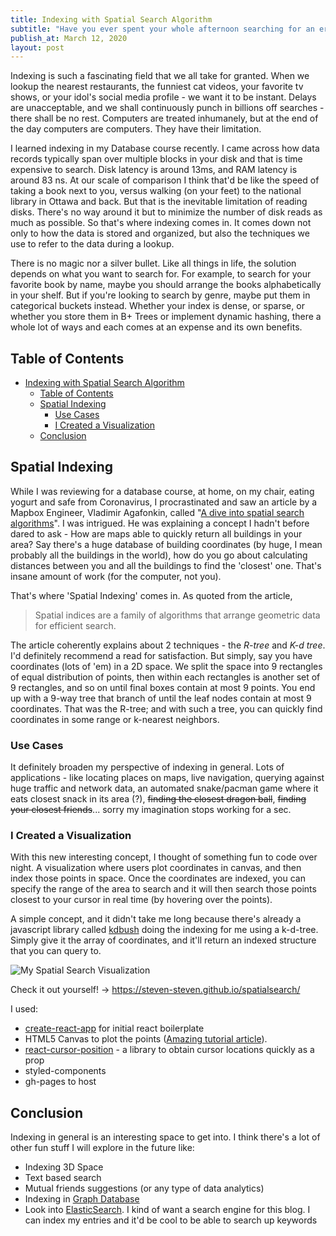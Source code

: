 ```yaml
---
title: Indexing with Spatial Search Algorithm
subtitle: "Have you ever spent your whole afternoon searching for an eraser... I have."
publish_at: March 12, 2020
layout: post
---
```


Indexing is such a fascinating field that we all take for granted. When we lookup the nearest restaurants, the funniest cat videos, your favorite tv shows, or your idol's social media profile - we want it to be instant. Delays are unacceptable, and we shall continuously punch in billions off searches - there shall be no rest. Computers are treated inhumanely, but at the end of the day computers are computers. They have their limitation.

I learned indexing in my Database course recently. I came across how data records typically span over multiple blocks in your disk and that is time expensive to search. Disk latency is around 13ms, and RAM latency is around 83 ns. At our scale of comparison I think that'd be like the speed of taking a book next to you, versus walking (on your feet) to the national library in Ottawa and back. But that is the inevitable limitation of reading disks. There's no way around it but to minimize the number of disk reads as much as possible. So that's where indexing comes in. It comes down not only to how the data is stored and organized, but also the techniques we use to refer to the data during a lookup.

<largeImg src="/assets/blogAssets/indexing-with-spatial-search-algorithm/comic1.jpg" alt="Comic by commitstrip"/>

There is no magic nor a silver bullet. Like all things in life, the solution depends on what you want to search for. For example, to search for your favorite book by name, maybe you should arrange the books alphabetically in your shelf. But if you're looking to search by genre, maybe put them in categorical buckets instead. Whether your index is dense, or sparse, or whether you store them in B+ Trees or implement dynamic hashing, there a whole lot of ways and each comes at an expense and its own benefits.

## Table of Contents

- [Indexing with Spatial Search Algorithm](#indexing-with-spatial-search-algorithm)
  * [Table of Contents](#table-of-contents)
  * [Spatial Indexing](#spatial-indexing)
    + [Use Cases](#use-cases)
    + [I Created a Visualization](#i-created-a-visualization)
  * [Conclusion](#conclusion)

## Spatial Indexing

While I was reviewing for a database course, at home, on my chair, eating yogurt and safe from Coronavirus, I procrastinated and saw an article by a Mapbox Engineer, Vladimir Agafonkin, called "[A dive into spatial search algorithms](https://blog.mapbox.com/a-dive-into-spatial-search-algorithms-ebd0c5e39d2a)". I was intrigued. He was explaining a concept I hadn't before dared to ask - How are maps able to quickly return all buildings in your area? Say there's a huge database of building coordinates (by huge, I mean probably all the buildings in the world), how do you go about calculating distances between you and all the buildings to find the 'closest' one. That's insane amount of work (for the computer, not you).

That's where 'Spatial Indexing' comes in. As quoted from the article,

>  Spatial indices are a family of algorithms that arrange geometric data for efficient search.

The article coherently explains about 2 techniques - the *R-tree* and *K-d tree*. I'd definitely recommend a read for satisfaction. But simply, say you have coordinates (lots of 'em) in a 2D space. We split the space into 9 rectangles of equal distribution of points, then within each rectangles is another set of 9 rectangles, and so on until final boxes contain at most 9 points. You end up with a 9-way tree that branch of until the leaf nodes contain at most 9 coordinates. That was the R-tree; and with such a tree, you can quickly find coordinates in some range or k-nearest neighbors.

### Use Cases

It definitely broaden my perspective of indexing in general. Lots of applications - like locating places on maps, live navigation, querying against huge traffic and network data, an automated snake/pacman game where it eats closest snack in its area (?), ~~finding the closest dragon ball~~, ~~finding your closest friends~~... sorry my imagination stops working for a sec.

### I Created a Visualization

With this new interesting concept, I thought of something fun to code over night. A visualization where users plot coordinates in canvas, and then index those points in space. Once the coordinates are indexed, you can specify the range of the area to search and it will then search those points closest to your cursor in real time (by hovering over the points).

A simple concept, and it didn't take me long because there's already a javascript library called [kdbush](https://github.com/mourner/kdbush) doing the indexing for me using a k-d-tree. Simply give it the array of coordinates, and it'll return an indexed structure that you can query to.

![My Spatial Search Visualization](/assets/blogAssets/indexing-with-spatial-search-algorithm/spatialsearchvis.png "=400x400")

Check it out yourself! -> https://steven-steven.github.io/spatialsearch/

I used:

- [create-react-app]( https://github.com/facebook/create-react-app ) for initial react boilerplate
- HTML5 Canvas to plot the points ([Amazing tutorial article]( https://itnext.io/using-react-hooks-with-canvas-f188d6e416c0 )).
- [react-cursor-position]( https://www.npmjs.com/package/react-cursor-position ) - a library to obtain cursor locations quickly as a prop
- styled-components
- gh-pages to host

## Conclusion

Indexing in general is an interesting space to get into. I think there's a lot of other fun stuff I will explore in the future like:

- Indexing 3D Space
- Text based search
- Mutual friends suggestions (or any type of data analytics)
- Indexing in [Graph Database]( https://en.wikipedia.org/wiki/Graph_database )
- Look into [ElasticSearch]( https://www.elastic.co/ ). I kind of want a search engine for this blog. I can index my entries and it'd be cool to be able to search up keywords
